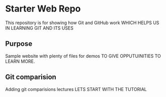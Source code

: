 # Starter Web Repo

This repository is for showing how Git and GitHub work
WHICH HELPS US IN LEARNING GIT AND ITS USES

## Purpose

Sample website with plenty of files for demos
TO GIVE OPPUTUINITIES TO LEARN MORE.

## 	Git comparision

Adding git comparisions lectures
LETS START WITH THE TUTORIAL